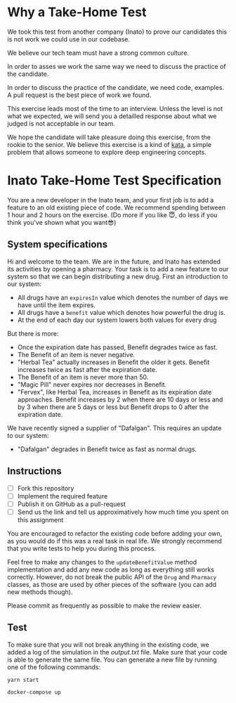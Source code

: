 # Why a Take-Home Test

We took this test from another company (Inato) to prove our candidates this is not work we could use in our codebase.

We believe our tech team must have a strong common culture.

In order to asses we work the same way we need to discuss the practice of the candidate.

In order to discuss the practice of the candidate, we need code, examples. A pull request is the best piece of work we found.

This exercise leads most of the time to an interview. Unless the level is not what we expected, we will send you a detailled response about what we judged is not acceptable in our team.

We hope the candidate will take pleasure doing this exercise, from the rookie to the senior.
We believe this exercise is a kind of [kata](http://codekata.com/), a simple problem that allows someone to explore deep engineering concepts.

# Inato Take-Home Test Specification

You are a new developer in the Inato team, and your first job is to add a feature to an old existing piece of code.
We recommend spending between 1 hour and 2 hours on the exercise. (Do more if you like 😇, do less if you think you've shown what you want😎)

## System specifications

Hi and welcome to the team. We are in the future, and Inato has extended its activities by opening a pharmacy. Your task is to add a new feature to our system so that we can begin distributing a new drug. First an introduction to our system:

- All drugs have an `expiresIn` value which denotes the number of days we have until the item expires.
- All drugs have a `benefit` value which denotes how powerful the drug is.
- At the end of each day our system lowers both values for every drug

But there is more:

- Once the expiration date has passed, Benefit degrades twice as fast.
- The Benefit of an item is never negative.
- "Herbal Tea" actually increases in Benefit the older it gets. Benefit increases twice as fast after the expiration date.
- The Benefit of an item is never more than 50.
- "Magic Pill" never expires nor decreases in Benefit.
- "Fervex", like Herbal Tea, increases in Benefit as its expiration date approaches. Benefit increases by 2 when there are 10 days or less and by 3 when there are 5 days or less but Benefit drops to 0 after the expiration date.

We have recently signed a supplier of "Dafalgan". This requires an update to our system:

- "Dafalgan" degrades in Benefit twice as fast as normal drugs.

## Instructions

- [ ] Fork this repository
- [ ] Implement the required feature
- [ ] Publish it on GitHub as a pull-request
- [ ] Send us the link and tell us approximatively how much time you spent on this assignment

You are encouraged to refactor the existing code before adding your own, as you would do if this was a real task in real life. We strongly recommend that you write tests to help you during this process.

Feel free to make any changes to the `updateBenefitValue` method implementation and add any new code as long as everything still works correctly. However, do not break the public API of the `Drug` and `Pharmacy` classes, as those are used by other pieces of the software (you can add new methods though).

Please commit as frequently as possible to make the review easier.

## Test

To make sure that you will not break anything in the existing code, we added a log of the simulation in the _output.txt_ file. Make sure that your code is able to generate the same file. You can generate a new file by running one of the following commands:

```sh
yarn start
```

```sh
docker-compose up
```
